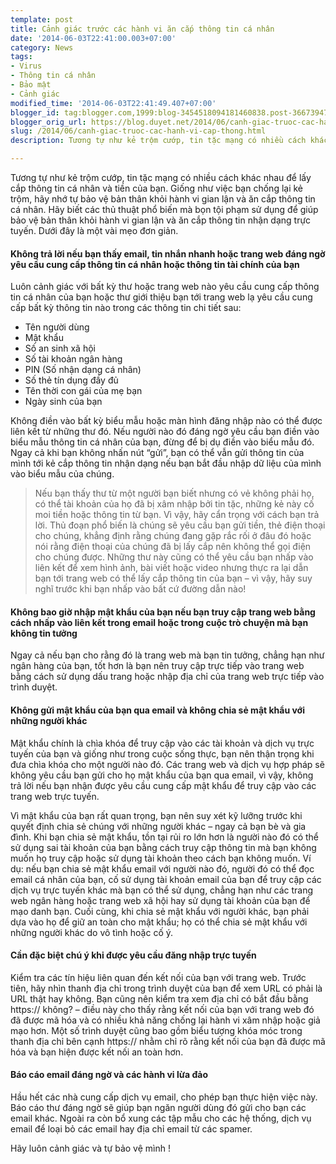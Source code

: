 ```yaml
---
template: post
title: Cảnh giác trước các hành vi ăn cắp thông tin cá nhân
date: '2014-06-03T22:41:00.003+07:00'
category: News
tags:
- Virus
- Thông tin cá nhân
- Bảo mật
- Cảnh giác
modified_time: '2014-06-03T22:41:49.407+07:00'
blogger_id: tag:blogger.com,1999:blog-3454518094181460838.post-3667394738206683579
blogger_orig_url: https://blog.duyet.net/2014/06/canh-giac-truoc-cac-hanh-vi-cap-thong.html
slug: /2014/06/canh-giac-truoc-cac-hanh-vi-cap-thong.html
description: Tương tự như kẻ trộm cướp, tin tặc mạng có nhiều cách khác nhau để lấy cắp thông tin cá nhân và tiền của bạn. Giống như việc bạn chống lại kẻ trộm, hãy nhớ tự bảo vệ bản thân khỏi hành vi gian lận và ăn cắp thông tin cá nhân. 

---
```


Tương tự như kẻ trộm cướp, tin tặc mạng có nhiều cách khác nhau để lấy cắp thông tin cá nhân và tiền của bạn. Giống như việc bạn chống lại kẻ trộm, hãy nhớ tự bảo vệ bản thân khỏi hành vi gian lận và ăn cắp thông tin cá nhân. 
Hãy biết các thủ thuật phổ biến mà bọn tội phạm sử dụng để giúp bảo vệ bản thân khỏi hành vi gian lận và ăn cắp thông tin nhận dạng trực tuyến. Dưới đây là một vài mẹo đơn giản.

#### Không trả lời nếu bạn thấy email, tin nhắn nhanh hoặc trang web đáng ngờ yêu cầu cung cấp thông tin cá nhân hoặc thông tin tài chính của bạn ####
Luôn cảnh giác với bất kỳ thư hoặc trang web nào yêu cầu cung cấp thông tin cá nhân của bạn hoặc thư giới thiệu bạn tới trang web lạ yêu cầu cung cấp bất kỳ thông tin nào trong các thông tin chi tiết sau:

- Tên người dùng
- Mật khẩu
- Số an sinh xã hội
- Số tài khoản ngân hàng
- PIN (Số nhận dạng cá nhân)
- Số thẻ tín dụng đầy đủ
- Tên thời con gái của mẹ bạn
- Ngày sinh của bạn

Không điền vào bất kỳ biểu mẫu hoặc màn hình đăng nhập nào có thể được liên kết từ những thư đó. Nếu người nào đó đáng ngờ yêu cầu bạn điền vào biểu mẫu thông tin cá nhân của bạn, đừng để bị dụ điền vào biểu mẫu đó. Ngay cả khi bạn không nhấn nút “gửi”, bạn có thể vẫn gửi thông tin của mình tới kẻ cắp thông tin nhận dạng nếu bạn bắt đầu nhập dữ liệu của mình vào biểu mẫu của chúng.

> Nếu bạn thấy thư từ một người bạn biết nhưng có vẻ không phải họ, có thể tài khoản của họ đã bị xâm nhập bởi tin tặc, những kẻ này cố moi tiền hoặc thông tin từ bạn. Vì vậy, hãy cẩn trọng với cách bạn trả lời.
> Thủ đoạn phổ biến là chúng sẽ yêu cầu bạn gửi tiền, thẻ điện thoại cho chúng, khẳng định rằng chúng đang gặp rắc rối ở đâu đó hoặc nói rằng điện thoại của chúng đã bị lấy cắp nên không thể gọi điện cho chúng được. Những thư này cũng có thể yêu cầu bạn nhấp vào liên kết để xem hình ảnh, bài viết hoặc video nhưng thực ra lại dẫn bạn tới trang web có thể lấy cắp thông tin của bạn – vì vậy, hãy suy nghĩ trước khi bạn nhấp vào bất cứ đường dẫn nào!

#### Không bao giờ nhập mật khẩu của bạn nếu bạn truy cập trang web bằng cách nhấp vào liên kết trong email hoặc trong cuộc trò chuyện mà bạn không tin tưởng ####
Ngay cả nếu bạn cho rằng đó là trang web mà bạn tin tưởng, chẳng hạn như ngân hàng của bạn, tốt hơn là bạn nên truy cập trực tiếp vào trang web bằng cách sử dụng dấu trang hoặc nhập địa chỉ của trang web trực tiếp vào trình duyệt.

#### Không gửi mật khẩu của bạn qua email và không chia sẻ mật khẩu với những người khác ####
Mật khẩu chính là chìa khóa để truy cập vào các tài khoản và dịch vụ trực tuyến của bạn và giống như trong cuộc sống thực, bạn nên thận trọng khi đưa chìa khóa cho một người nào đó. Các trang web và dịch vụ hợp pháp sẽ không yêu cầu bạn gửi cho họ mật khẩu của bạn qua email, vì vậy, không trả lời nếu bạn nhận được yêu cầu cung cấp mật khẩu để truy cập vào các trang web trực tuyến.

Vì mật khẩu của bạn rất quan trọng, bạn nên suy xét kỹ lưỡng trước khi quyết định chia sẻ chúng với những người khác – ngay cả bạn bè và gia đình. Khi bạn chia sẻ mật khẩu, tồn tại rủi ro lớn hơn là người nào đó có thể sử dụng sai tài khoản của bạn bằng cách truy cập thông tin mà bạn không muốn họ truy cập hoặc sử dụng tài khoản theo cách bạn không muốn. Ví dụ: nếu bạn chia sẻ mật khẩu email với người nào đó, người đó có thể đọc email cá nhân của bạn, cố sử dụng tài khoản email của bạn để truy cập các dịch vụ trực tuyến khác mà bạn có thể sử dụng, chẳng hạn như các trang web ngân hàng hoặc trang web xã hội hay sử dụng tài khoản của bạn để mạo danh bạn. Cuối cùng, khi chia sẻ mật khẩu với người khác, bạn phải dựa vào họ để giữ an toàn cho mật khẩu; họ có thể chia sẻ mật khẩu với những người khác do vô tình hoặc cố ý.

#### Cần đặc biệt chú ý khi được yêu cầu đăng nhập trực tuyến ####
Kiểm tra các tín hiệu liên quan đến kết nối của bạn với trang web.
Trước tiên, hãy nhìn thanh địa chỉ trong trình duyệt của bạn để xem URL có phải là URL thật hay không. Bạn cũng nên kiểm tra xem địa chỉ có bắt đầu bằng https:// không? – điều này cho thấy rằng kết nối của bạn với trang web đó đã được mã hóa và có nhiều khả năng chống lại hành vi xâm nhập hoặc giả mạo hơn. Một số trình duyệt cũng bao gồm biểu tượng khóa móc trong thanh địa chỉ bên cạnh https:// nhằm chỉ rõ rằng kết nối của bạn đã được mã hóa và bạn hiện được kết nối an toàn hơn.

#### Báo cáo email đáng ngờ và các hành vi lừa đảo ####
Hầu hết các nhà cung cấp dịch vụ email, cho phép bạn thực hiện việc này. Báo cáo thư đáng ngờ sẽ giúp bạn ngăn người dùng đó gửi cho bạn các email khác. Ngoài ra còn bổ xung các tập mẫu cho các hệ thống, dịch vụ email để loại bỏ các email hay địa chỉ email từ các spamer.

Hãy luôn cảnh giác và tự bảo vệ mình !

